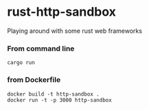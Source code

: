 # rust-http-sandbox
Playing around with some rust web frameworks

### From command line
```
cargo run
```
### from Dockerfile
```
docker build -t http-sandbox .
docker run -t -p 3000 http-sandbox
```
